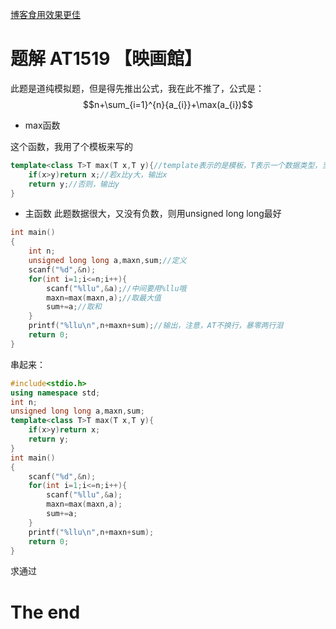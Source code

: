 [博客食用效果更佳](https://www.luogu.com.cn/blog/lza/solution-at1519)
# 题解 AT1519 【映画館】
此题是道纯模拟题，但是得先推出公式，我在此不推了，公式是：
$$n+\sum_{i=1}^{n}{a_{i}}+\max(a_{i})$$
- max函数

这个函数，我用了个模板来写的

```cpp
template<class T>T max(T x,T y){//template表示的是模板，T表示一个数据类型，当然，T可以为任意类型
	if(x>y)return x;//若x比y大，输出x
	return y;//否则，输出y
}
```

- 主函数
此题数据很大，又没有负数，则用unsigned long long最好

```cpp
int main()
{
	int n;
	unsigned long long a,maxn,sum;//定义
	scanf("%d",&n);
	for(int i=1;i<=n;i++){
		scanf("%llu",&a);//中间要用%llu哦
		maxn=max(maxn,a);//取最大值
		sum+=a;//取和
	}
	printf("%llu\n",n+maxn+sum);//输出，注意，AT不换行，暴零两行泪
    return 0;
}
```

串起来：

```cpp
#include<stdio.h>
using namespace std;
int n;
unsigned long long a,maxn,sum;
template<class T>T max(T x,T y){
	if(x>y)return x;
	return y;
}
int main()
{
	scanf("%d",&n);
	for(int i=1;i<=n;i++){
		scanf("%llu",&a);
		maxn=max(maxn,a);
		sum+=a;
	}
	printf("%llu\n",n+maxn+sum);
    return 0;
}
```

求通过
# The end